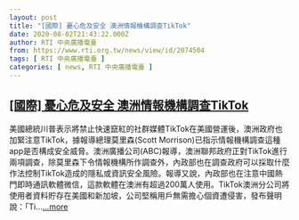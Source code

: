 ```yaml
---
layout: post
title: "[國際] 憂心危及安全 澳洲情報機構調查TikTok"
date: 2020-08-02T21:43:22.000Z
author: RTI 中央廣播電臺
from: https://www.rti.org.tw/news/view/id/2074504
tags: [ RTI 中央廣播電臺 ]
categories: [ news, RTI 中央廣播電臺 ]
---
```

<!--1596404602000-->
[[國際] 憂心危及安全 澳洲情報機構調查TikTok](https://www.rti.org.tw/news/view/id/2074504)
------

<div>
美國總統川普表示將禁止快速竄紅的社群媒體TikTok在美國營運後，澳洲政府也加緊注意TikTok，據報導總理莫里森(Scott Morrison)已指示情報機構調查這種app是否構成安全威脅。澳洲廣播公司(ABC)報導，澳洲聯邦政府正對TikTok進行兩項調查，除莫里森下令情報機構所作調查外，內政部也在調查政府可以採取什麼作法控制TikTok造成的隱私或資訊安全風險。報導又說，內政部也在注意中國熱門即時通訊軟體微信，這款軟體在澳洲有超過200萬人使用。TikTok澳洲分公司將使用者資料貯存在美國和新加坡，公司堅稱用戶無需擔心個資遭侵害，發布聲明說：「Ti...<a target="_blank" href="https://www.rti.org.tw/news/view/id/2074504">...more</a>
</div>

